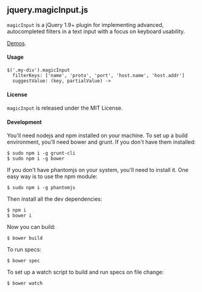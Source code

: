 ## jquery.magicInput.js

`magicInput` is a jQuery 1.9+ plugin for implementing advanced, autocompleted filters in a text input with a focus on keyboard usability.

[Demos](about:blank).

#### Usage

    $('.my-div').magicInput
      filterKeys: ['name', 'proto', 'port', 'host.name', 'host.addr']
      suggestValue: (key, partialValue) ->

#### License

`magicInput` is released under the MIT License.

#### Development

You'll need nodejs and npm installed on your machine. To set up a build environment, you'll need bower and grunt. If you don't have them installed:

    $ sudo npm i -g grunt-cli
    $ sudo npm i -g bower

If you don't have phantomjs on your system, you'll need to install it. One easy way is to use the npm module:

    $ sudo npm i -g phantomjs

Then install all the dev dependencies:

    $ npm i
    $ bower i

Now you can build:

    $ bower build

To run specs:

    $ bower spec

To set up a watch script to build and run specs on file change:

    $ bower watch
